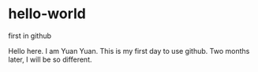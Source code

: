 # hello-world
first in github

Hello here. I am Yuan Yuan. This is my first day to use github. Two months later, I will be so different.
